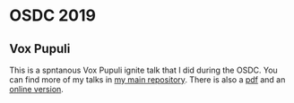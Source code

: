 # OSDC 2019

## Vox Pupuli

This is a spntanous Vox Pupuli ignite talk that I did during the OSDC. You can
find more of my talks in [my main repository](https://github.com/bastelfreak/talks#collection-of-talks-proposals-and-related-stuff).
There is also a [pdf](Vox_Pupuli_-_Managing_PRs_Contributor_Summit_2019_-_Tim_Meusel.pdf)
and an [online version](https://bastelfreak.de/contributorsummit2019/).
